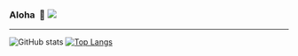 ### Aloha  👋 ![](https://komarev.com/ghpvc/?username=MichaelAkridge-NOAA&label=)
---
![GitHub stats](https://github-readme-stats.vercel.app/api?username=MichaelAkridge-NOAA&rank_icon=github&show_icons=true&theme=light)
[![Top Langs](https://github-readme-stats.vercel.app/api/top-langs/?username=MichaelAkridge-NOAA&layout=donut)]()
